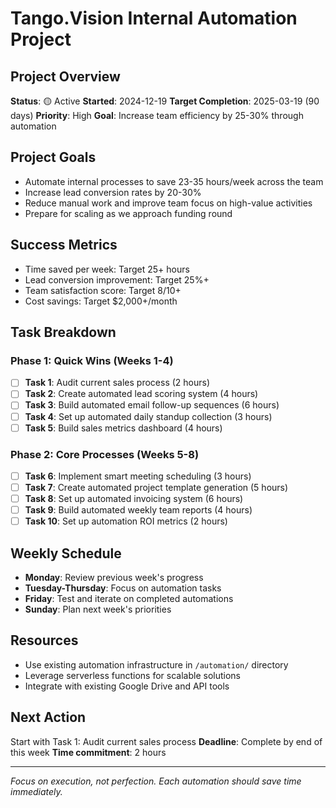 # Tango.Vision Internal Automation Project

## Project Overview
**Status**: 🟡 Active
**Started**: 2024-12-19
**Target Completion**: 2025-03-19 (90 days)
**Priority**: High
**Goal**: Increase team efficiency by 25-30% through automation

## Project Goals
- Automate internal processes to save 23-35 hours/week across the team
- Increase lead conversion rates by 20-30%
- Reduce manual work and improve team focus on high-value activities
- Prepare for scaling as we approach funding round

## Success Metrics
- Time saved per week: Target 25+ hours
- Lead conversion improvement: Target 25%+
- Team satisfaction score: Target 8/10+
- Cost savings: Target $2,000+/month

## Task Breakdown

### Phase 1: Quick Wins (Weeks 1-4)
- [ ] **Task 1**: Audit current sales process (2 hours)
- [ ] **Task 2**: Create automated lead scoring system (4 hours)
- [ ] **Task 3**: Build automated email follow-up sequences (6 hours)
- [ ] **Task 4**: Set up automated daily standup collection (3 hours)
- [ ] **Task 5**: Build sales metrics dashboard (4 hours)

### Phase 2: Core Processes (Weeks 5-8)
- [ ] **Task 6**: Implement smart meeting scheduling (3 hours)
- [ ] **Task 7**: Create automated project template generation (5 hours)
- [ ] **Task 8**: Set up automated invoicing system (6 hours)
- [ ] **Task 9**: Build automated weekly team reports (4 hours)
- [ ] **Task 10**: Set up automation ROI metrics (2 hours)

## Weekly Schedule
- **Monday**: Review previous week's progress
- **Tuesday-Thursday**: Focus on automation tasks
- **Friday**: Test and iterate on completed automations
- **Sunday**: Plan next week's priorities

## Resources
- Use existing automation infrastructure in `/automation/` directory
- Leverage serverless functions for scalable solutions
- Integrate with existing Google Drive and API tools

## Next Action
Start with Task 1: Audit current sales process
**Deadline**: Complete by end of this week
**Time commitment**: 2 hours

---
*Focus on execution, not perfection. Each automation should save time immediately.*

